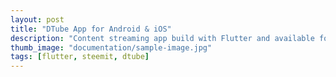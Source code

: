 ```yaml
---
layout: post
title: "DTube App for Android & iOS"
description: "Content streaming app build with Flutter and available for Android and iOS. This app lets you access, share and download content on the video platform DTube easily and lets you customize it with even less effort. Written to give those who want a nice UI and some extra features on-the-go."
thumb_image: "documentation/sample-image.jpg"
tags: [flutter, steemit, dtube]
---
```


<div id="github-content"></div>
<script>$("#github-content").load("https://raw.githubusercontent.com/bostrot/dtubeviewer/master/README.md", function() {
  document.getElementById('github-content').innerHTML = marked(document.getElementById('github-content').innerHTML);
});
</script>
